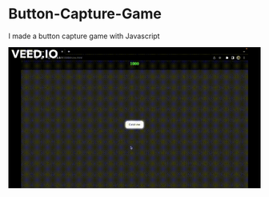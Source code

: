 # Button-Capture-Game
I made a button capture game with Javascript

![screenshot](./screenshot/screenshot.gif)
